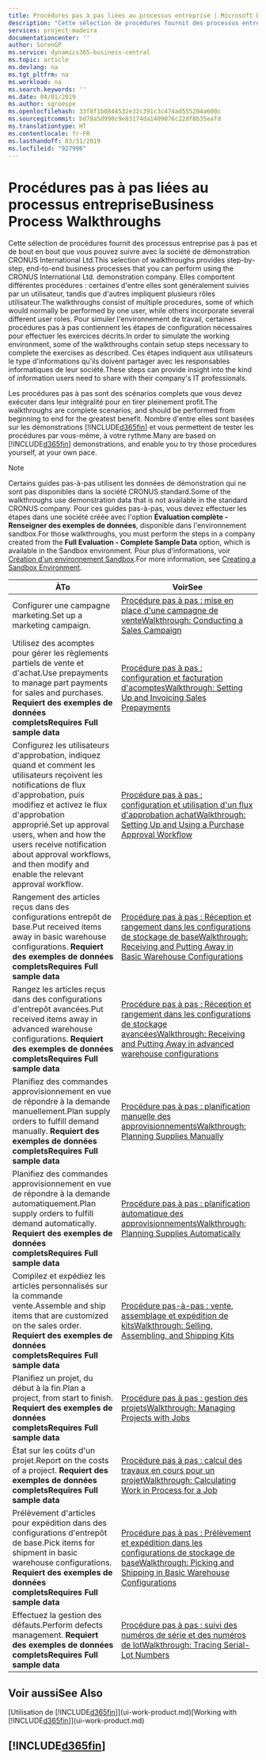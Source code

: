 ```yaml
---
title: Procédures pas à pas liées au processus entreprise | Microsoft Docs
description: "Cette sélection de procédures fournit des processus entreprise pas à pas et de bout en bout que vous pouvez suivre avec la société de démonstration CRONUS International Ltd. Elles comportent différentes procédures : certaines d'entre elles sont généralement suivies par un utilisateur, tandis que d'autres impliquent plusieurs rôles utilisateur. Pour simuler l'environnement de travail, certaines procédures pas à pas contiennent les étapes de configuration nécessaires pour effectuer les exercices décrits. Ces étapes indiquent aux utilisateurs le type d'informations qu'ils doivent partager avec les responsables informatiques de leur société."
services: project-madeira
documentationcenter: ''
author: SorenGP
ms.service: dynamics365-business-central
ms.topic: article
ms.devlang: na
ms.tgt_pltfrm: na
ms.workload: na
ms.search.keywords: ''
ms.date: 04/01/2019
ms.author: sgroespe
ms.openlocfilehash: 33f8f1b0844532e32c391c3c474ad555204a600c
ms.sourcegitcommit: bd78a5d990c9e83174da1409076c22df8b35eafd
ms.translationtype: HT
ms.contentlocale: fr-FR
ms.lasthandoff: 03/31/2019
ms.locfileid: "927996"
---
```

# <a name="business-process-walkthroughs"></a><span data-ttu-id="8da5c-106">Procédures pas à pas liées au processus entreprise</span><span class="sxs-lookup"><span data-stu-id="8da5c-106">Business Process Walkthroughs</span></span>
<span data-ttu-id="8da5c-107">Cette sélection de procédures fournit des processus entreprise pas à pas et de bout en bout que vous pouvez suivre avec la société de démonstration CRONUS International Ltd.</span><span class="sxs-lookup"><span data-stu-id="8da5c-107">This selection of walkthroughs provides step-by-step, end-to-end business processes that you can perform using the CRONUS International Ltd. demonstration company.</span></span> <span data-ttu-id="8da5c-108">Elles comportent différentes procédures : certaines d'entre elles sont généralement suivies par un utilisateur, tandis que d'autres impliquent plusieurs rôles utilisateur.</span><span class="sxs-lookup"><span data-stu-id="8da5c-108">The walkthroughs consist of multiple procedures, some of which would normally be performed by one user, while others incorporate several different user roles.</span></span> <span data-ttu-id="8da5c-109">Pour simuler l'environnement de travail, certaines procédures pas à pas contiennent les étapes de configuration nécessaires pour effectuer les exercices décrits.</span><span class="sxs-lookup"><span data-stu-id="8da5c-109">In order to simulate the working environment, some of the walkthroughs contain setup steps necessary to complete the exercises as described.</span></span> <span data-ttu-id="8da5c-110">Ces étapes indiquent aux utilisateurs le type d'informations qu'ils doivent partager avec les responsables informatiques de leur société.</span><span class="sxs-lookup"><span data-stu-id="8da5c-110">These steps can provide insight into the kind of information users need to share with their company's IT professionals.</span></span>  

 <span data-ttu-id="8da5c-111">Les procédures pas à pas sont des scénarios complets que vous devez exécuter dans leur intégralité pour en tirer pleinement profit.</span><span class="sxs-lookup"><span data-stu-id="8da5c-111">The walkthroughs are complete scenarios, and should be performed from beginning to end for the greatest benefit.</span></span> <span data-ttu-id="8da5c-112">Nombre d'entre elles sont basées sur les démonstrations [!INCLUDE[d365fin](includes/d365fin_md.md)] et vous permettent de tester les procédures par vous-même, à votre rythme.</span><span class="sxs-lookup"><span data-stu-id="8da5c-112">Many are based on [!INCLUDE[d365fin](includes/d365fin_md.md)] demonstrations, and enable you to try those procedures yourself, at your own pace.</span></span>  

> [!NOTE]
> <span data-ttu-id="8da5c-113">Certains guides pas-à-pas utilisent les données de démonstration qui ne sont pas disponibles dans la société CRONUS standard.</span><span class="sxs-lookup"><span data-stu-id="8da5c-113">Some of the walkthroughs use demonstration data that is not available in the standard CRONUS company.</span></span> <span data-ttu-id="8da5c-114">Pour ces guides pas-à-pas, vous devez effectuer les étapes dans une société créée avec l'option **Évaluation complète - Renseigner des exemples de données**, disponible dans l'environnement sandbox.</span><span class="sxs-lookup"><span data-stu-id="8da5c-114">For those walkthroughs, you must perform the steps in a company created from the **Full Evaluation - Complete Sample Data** option, which is available in the Sandbox environment.</span></span> <span data-ttu-id="8da5c-115">Pour plus d’informations, voir [Création d'un environnement Sandbox](across-how-create-sandbox-environment.md).</span><span class="sxs-lookup"><span data-stu-id="8da5c-115">For more information, see [Creating a Sandbox Environment](across-how-create-sandbox-environment.md).</span></span>

|<span data-ttu-id="8da5c-116">À</span><span class="sxs-lookup"><span data-stu-id="8da5c-116">To</span></span>|<span data-ttu-id="8da5c-117">Voir</span><span class="sxs-lookup"><span data-stu-id="8da5c-117">See</span></span>|  
|--------|---------|  
|<span data-ttu-id="8da5c-118">Configurer une campagne marketing.</span><span class="sxs-lookup"><span data-stu-id="8da5c-118">Set up a marketing campaign.</span></span>|[<span data-ttu-id="8da5c-119">Procédure pas à pas : mise en place d'une campagne de vente</span><span class="sxs-lookup"><span data-stu-id="8da5c-119">Walkthrough: Conducting a Sales Campaign</span></span>](walkthrough-conducting-a-sales-campaign.md)|  
|<span data-ttu-id="8da5c-120">Utilisez des acomptes pour gérer les règlements partiels de vente et d'achat.</span><span class="sxs-lookup"><span data-stu-id="8da5c-120">Use prepayments to manage part payments for sales and purchases.</span></span> <span data-ttu-id="8da5c-121">**Requiert des exemples de données complets**</span><span class="sxs-lookup"><span data-stu-id="8da5c-121">**Requires Full sample data**</span></span> |[<span data-ttu-id="8da5c-122">Procédure pas à pas : configuration et facturation d'acomptes</span><span class="sxs-lookup"><span data-stu-id="8da5c-122">Walkthrough: Setting Up and Invoicing Sales Prepayments</span></span>](walkthrough-setting-up-and-invoicing-sales-prepayments.md)|  
|<span data-ttu-id="8da5c-123">Configurez les utilisateurs d'approbation, indiquez quand et comment les utilisateurs reçoivent les notifications de flux d'approbation, puis modifiez et activez le flux d'approbation approprié.</span><span class="sxs-lookup"><span data-stu-id="8da5c-123">Set up approval users, when and how the users receive notification about approval workflows, and then modify and enable the relevant approval workflow.</span></span>|[<span data-ttu-id="8da5c-124">Procédure pas à pas : configuration et utilisation d'un flux d'approbation achat</span><span class="sxs-lookup"><span data-stu-id="8da5c-124">Walkthrough: Setting Up and Using a Purchase Approval Workflow</span></span>](walkthrough-setting-up-and-using-a-purchase-approval-workflow.md)|  
|<span data-ttu-id="8da5c-125">Rangement des articles reçus dans des configurations entrepôt de base.</span><span class="sxs-lookup"><span data-stu-id="8da5c-125">Put received items away in basic warehouse configurations.</span></span> <span data-ttu-id="8da5c-126">**Requiert des exemples de données complets**</span><span class="sxs-lookup"><span data-stu-id="8da5c-126">**Requires Full sample data**</span></span>|[<span data-ttu-id="8da5c-127">Procédure pas à pas : Réception et rangement dans les configurations de stockage de base</span><span class="sxs-lookup"><span data-stu-id="8da5c-127">Walkthrough: Receiving and Putting Away in Basic Warehouse Configurations</span></span>](walkthrough-receiving-and-putting-away-in-basic-warehousing.md)|  
|<span data-ttu-id="8da5c-128">Rangez les articles reçus dans des configurations d'entrepôt avancées.</span><span class="sxs-lookup"><span data-stu-id="8da5c-128">Put received items away in advanced warehouse configurations.</span></span> <span data-ttu-id="8da5c-129">**Requiert des exemples de données complets**</span><span class="sxs-lookup"><span data-stu-id="8da5c-129">**Requires Full sample data**</span></span>|[<span data-ttu-id="8da5c-130">Procédure pas à pas : Réception et rangement dans les configurations de stockage avancées</span><span class="sxs-lookup"><span data-stu-id="8da5c-130">Walkthrough: Receiving and Putting Away in advanced warehouse configurations</span></span>](walkthrough-receiving-and-putting-away-in-advanced-warehousing.md)|  
|<span data-ttu-id="8da5c-131">Planifiez des commandes approvisionnement en vue de répondre à la demande manuellement.</span><span class="sxs-lookup"><span data-stu-id="8da5c-131">Plan supply orders to fulfill demand manually.</span></span> <span data-ttu-id="8da5c-132">**Requiert des exemples de données complets**</span><span class="sxs-lookup"><span data-stu-id="8da5c-132">**Requires Full sample data**</span></span>|[<span data-ttu-id="8da5c-133">Procédure pas à pas : planification manuelle des approvisionnements</span><span class="sxs-lookup"><span data-stu-id="8da5c-133">Walkthrough: Planning Supplies Manually</span></span>](walkthrough-planning-supplies-manually.md)|  
|<span data-ttu-id="8da5c-134">Planifiez des commandes approvisionnement en vue de répondre à la demande automatiquement.</span><span class="sxs-lookup"><span data-stu-id="8da5c-134">Plan supply orders to fulfill demand automatically.</span></span> <span data-ttu-id="8da5c-135">**Requiert des exemples de données complets**</span><span class="sxs-lookup"><span data-stu-id="8da5c-135">**Requires Full sample data**</span></span>|[<span data-ttu-id="8da5c-136">Procédure pas à pas : planification automatique des approvisionnements</span><span class="sxs-lookup"><span data-stu-id="8da5c-136">Walkthrough: Planning Supplies Automatically</span></span>](walkthrough-planning-supplies-automatically.md)|  
|<span data-ttu-id="8da5c-137">Compilez et expédiez les articles personnalisés sur la commande vente.</span><span class="sxs-lookup"><span data-stu-id="8da5c-137">Assemble and ship items that are customized on the sales order.</span></span> <span data-ttu-id="8da5c-138">**Requiert des exemples de données complets**</span><span class="sxs-lookup"><span data-stu-id="8da5c-138">**Requires Full sample data**</span></span>|[<span data-ttu-id="8da5c-139">Procédure pas-à-pas : vente, assemblage et expédition de kits</span><span class="sxs-lookup"><span data-stu-id="8da5c-139">Walkthrough: Selling, Assembling, and Shipping Kits</span></span>](walkthrough-selling-assembling-and-shipping-kits.md)|  
|<span data-ttu-id="8da5c-140">Planifiez un projet, du début à la fin.</span><span class="sxs-lookup"><span data-stu-id="8da5c-140">Plan a project, from start to finish.</span></span> <span data-ttu-id="8da5c-141">**Requiert des exemples de données complets**</span><span class="sxs-lookup"><span data-stu-id="8da5c-141">**Requires Full sample data**</span></span>|[<span data-ttu-id="8da5c-142">Procédure pas à pas : gestion des projets</span><span class="sxs-lookup"><span data-stu-id="8da5c-142">Walkthrough: Managing Projects with Jobs</span></span>](walkthrough-managing-projects-with-jobs.md)|  
|<span data-ttu-id="8da5c-143">État sur les coûts d'un projet.</span><span class="sxs-lookup"><span data-stu-id="8da5c-143">Report on the costs of a project.</span></span> <span data-ttu-id="8da5c-144">**Requiert des exemples de données complets**</span><span class="sxs-lookup"><span data-stu-id="8da5c-144">**Requires Full sample data**</span></span>|[<span data-ttu-id="8da5c-145">Procédure pas à pas : calcul des travaux en cours pour un projet</span><span class="sxs-lookup"><span data-stu-id="8da5c-145">Walkthrough: Calculating Work in Process for a Job</span></span>](walkthrough-calculating-work-in-process-for-a-job.md)|  
|<span data-ttu-id="8da5c-146">Prélèvement d'articles pour expédition dans des configurations d'entrepôt de base.</span><span class="sxs-lookup"><span data-stu-id="8da5c-146">Pick items for shipment in basic warehouse configurations.</span></span> <span data-ttu-id="8da5c-147">**Requiert des exemples de données complets**</span><span class="sxs-lookup"><span data-stu-id="8da5c-147">**Requires Full sample data**</span></span>|[<span data-ttu-id="8da5c-148">Procédure pas à pas : Prélèvement et expédition dans les configurations de stockage de base</span><span class="sxs-lookup"><span data-stu-id="8da5c-148">Walkthrough: Picking and Shipping in Basic Warehouse Configurations</span></span>](walkthrough-picking-and-shipping-in-basic-warehousing.md)|  
|<span data-ttu-id="8da5c-149">Effectuez la gestion des défauts.</span><span class="sxs-lookup"><span data-stu-id="8da5c-149">Perform defects management.</span></span> <span data-ttu-id="8da5c-150">**Requiert des exemples de données complets**</span><span class="sxs-lookup"><span data-stu-id="8da5c-150">**Requires Full sample data**</span></span>|[<span data-ttu-id="8da5c-151">Procédure pas à pas : suivi des numéros de série et des numéros de lot</span><span class="sxs-lookup"><span data-stu-id="8da5c-151">Walkthrough: Tracing Serial-Lot Numbers</span></span>](walkthrough-tracing-serial-lot-numbers.md)|  

## <a name="see-also"></a><span data-ttu-id="8da5c-152">Voir aussi</span><span class="sxs-lookup"><span data-stu-id="8da5c-152">See Also</span></span>
<span data-ttu-id="8da5c-153">[Utilisation de [!INCLUDE[d365fin](includes/d365fin_md.md)]](ui-work-product.md)</span><span class="sxs-lookup"><span data-stu-id="8da5c-153">[Working with [!INCLUDE[d365fin](includes/d365fin_md.md)]](ui-work-product.md)</span></span>  

## [!INCLUDE[d365fin](includes/free_trial_md.md)]  
